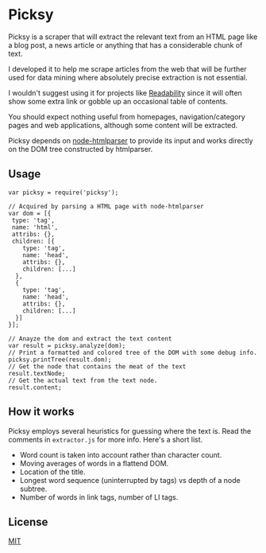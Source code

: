 # Picksy

Picksy is a scraper that will extract the relevant text from an HTML page like a blog post, a news article or anything that has a considerable chunk of text.

I developed it to help me scrape articles from the web that will be further used for data mining where absolutely precise extraction is not essential. 

I wouldn't suggest using it for projects like [Readability](http://www.readability.com/) since it will often show some extra link or gobble up an occasional table of contents. 

You should expect nothing useful from homepages, navigation/category pages and web applications, although some content will be extracted.

Picksy depends on [node-htmlparser](https://github.com/tautologistics/node-htmlparser) to provide its input and works directly on the DOM tree constructed by htmlparser.

## Usage

    var picksy = require('picksy');
    
    // Acquired by parsing a HTML page with node-htmlparser
    var dom = [{ 
     type: 'tag',
     name: 'html',
     attribs: {},
     children: [{
        type: 'tag',
        name: 'head',
        attribs: {},
        children: [...]
      },
      {
        type: 'tag',
        name: 'head',
        attribs: {},
        children: [...]
      }]
    }];
    
    // Anayze the dom and extract the text content
    var result = picksy.analyze(dom);
    // Print a formatted and colored tree of the DOM with some debug info.
    picksy.printTree(result.dom);
    // Get the node that contains the meat of the text
    result.textNode;
    // Get the actual text from the text node.
    result.content;

## How it works

Picksy employs several heuristics for guessing where the text is. Read the comments in `extractor.js` for more info. Here's a short list.

- Word count is taken into account rather than character count.
- Moving averages of words in a flattend DOM.
- Location of the title.
- Longest word sequence (uninterrupted by tags) vs depth of a node subtree.
- Number of words in link tags, number of LI tags.

## License

[MIT](http://mit-license.org/)